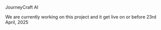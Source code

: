 JourneyCraft AI

We are currently working on this project and it get live on or before 23rd April, 2025
